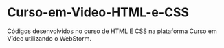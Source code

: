 # Curso-em-Video-HTML-e-CSS
Códigos desenvolvidos no curso de HTML E CSS na plataforma Curso em Vídeo utilizando o WebStorm.

